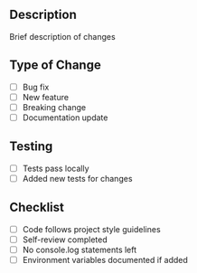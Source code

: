 ## Description
Brief description of changes

## Type of Change
- [ ] Bug fix
- [ ] New feature
- [ ] Breaking change
- [ ] Documentation update

## Testing
- [ ] Tests pass locally
- [ ] Added new tests for changes

## Checklist
- [ ] Code follows project style guidelines
- [ ] Self-review completed
- [ ] No console.log statements left
- [ ] Environment variables documented if added